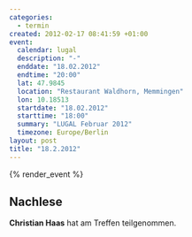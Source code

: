 ```yaml
--- 
categories: 
  - termin
created: 2012-02-17 08:41:59 +01:00
event: 
  calendar: lugal
  description: "-"
  enddate: "18.02.2012"
  endtime: "20:00"
  lat: 47.9845
  location: "Restaurant Waldhorn, Memmingen"
  lon: 10.18513
  startdate: "18.02.2012"
  starttime: "18:00"
  summary: "LUGAL Februar 2012"
  timezone: Europe/Berlin
layout: post
title: "18.2.2012"
---
```


{% render_event %}



Nachlese
--------
<strong>Christian Haas</strong> hat am Treffen teilgenommen.
